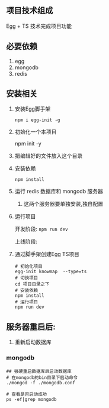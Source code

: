 ## 项目技术组成

Egg + TS 技术完成项目功能

## 必要依赖

1. egg
2. mongodb
3. redis

## 安装相关

1. 安装Egg脚手架

   `npm i egg-init -g`

2. 初始化一个本项目

   npm init -y

3. 把编辑好的文件放入这个目录

4. 安装依赖

   `npm install`

5. 运行 redis 数据库和 mongodb 服务器

   1. 这两个服务器要单独安装,独自配置

6. 运行项目

   开发阶段: `npm run dev`

   上线阶段: 

7. 通过脚手架创建Egg TS项目

   ```shell
   # 初始化项目
   egg-init knowmap  --type=ts
   # 切换项目
   cd 项目目录之下
   # 安装依赖
   npm install
   # 运行项目
   npm run dev
   ```

   

## 服务器重启后:

1. 重新启动数据库

### mongodb

```shell
## 强硬重启数据库后启动数据库
# 在mongodb的bin目录下启动命令
./mongod -f ./mongodb.conf

# 查看是否启动成功
ps -ef|grep mongodb
```



